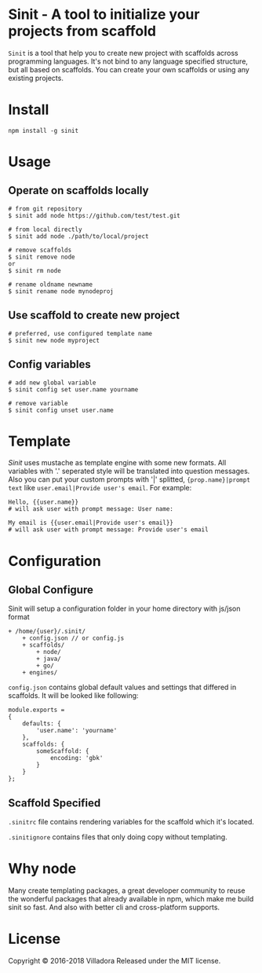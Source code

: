 # Sinit - A tool to initialize your projects from scaffold

`Sinit` is a tool that help you to create new project with scaffolds across programming languages. It's not bind to any language specified structure, but all based on scaffolds. You can create your own scaffolds or using any existing projects.


# Install

```
npm install -g sinit
```


# Usage

## Operate on scaffolds locally

```
# from git repository
$ sinit add node https://github.com/test/test.git

# from local directly
$ sinit add node ./path/to/local/project

# remove scaffolds
$ sinit remove node
or 
$ sinit rm node

# rename oldname newname
$ sinit rename node mynodeproj
```


## Use scaffold to create new project

```
# preferred, use configured template name
$ sinit new node myproject

```


## Config variables

```
# add new global variable
$ sinit config set user.name yourname

# remove variable
$ sinit config unset user.name
```



# Template

*Sinit* uses mustache as template engine with some new formats. All variables with '.' seperated style will be translated into question messages. 
Also you can put your custom prompts with '|' splitted, `{prop.name}|prompt text` like `user.email|Provide user's email`.
For example:

```
Hello, {{user.name}}
# will ask user with prompt message: User name:

My email is {{user.email|Provide user's email}}
# will ask user with prompt message: Provide user's email
```



# Configuration

## Global Configure

Sinit will setup a configuration folder in your home directory with js/json format

```
+ /home/{user}/.sinit/
    + config.json // or config.js
    + scaffolds/
        + node/
        + java/
        + go/
    + engines/
```

`config.json` contains global default values and settings that differed in scaffolds. It will be looked like following:

```
module.exports = 
{
    defaults: {
        'user.name': 'yourname'
    },
    scaffolds: {
        someScaffold: {
            encoding: 'gbk'
        }
    }
};
```

## Scaffold Specified

`.sinitrc` file contains rendering variables for the scaffold which it's located.

`.sinitignore` contains files that only doing copy without templating.



# Why node

Many create templating packages, a great developer community to reuse the wonderful packages that already available in npm, which make me build sinit so fast. And also with better cli and cross-platform supports.


# License
Copyright © 2016-2018 Villadora Released under the MIT license.
